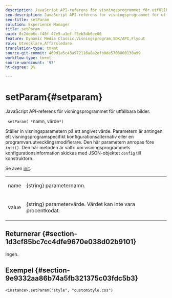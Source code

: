 ```yaml
---
description: JavaScript API-referens för visningsprogrammet för utfällbara bilder.
seo-description: JavaScript API-referens för visningsprogrammet för utfällbara bilder.
seo-title: setParam
solution: Experience Manager
title: setParam
uuid: 0c2deb6c-f40f-47e5-a1ef-f5eb5db6ee06
feature: Dynamic Media Classic,Visningsprogram,SDK/API,Flyout
role: Utvecklare,Affärsledare
translation-type: tm+mt
source-git-commit: 469d1a5c43a972116a8a2efb0de5708800130a99
workflow-type: tm+mt
source-wordcount: '97'
ht-degree: 0%

---
```



# setParam{#setparam}

JavaScript API-referens för visningsprogrammet för utfällbara bilder.

` setParam( *`namn, värde`*)`

Ställer in visningsparametern på ett angivet värde. Parametern är antingen ett visningsprogramspecifikt konfigurationsalternativ eller en programvaruutvecklingsmodifierare. Den här parametern anropas före `init()`. Den här metoden är valfri om visningsprogrammets konfigurationsinformation skickas med JSON-objektet `config` till konstruktorn.

Se även [init](../../../c-html5-s7-aem-asset-viewers/c-html5-flyout-viewer-20-about/c-html5-flyout-viewer-20-javascriptapiref/r-html5-flyout-viewer-20-javascriptapiref-init.md#reference-8651640683fc4a538bfb660709d1a463).

<table id="table_896DFF34A68A403DB93A6D597461A573"> 
 <tbody> 
  <tr> 
   <td colname="col1"> <p> <span class="codeph"> <span class="varname"> name  </span> </span> </p> </td> 
   <td colname="col2"> <p> <span class="codeph"> {string}  </span> parameternamn. </p> </td> 
  </tr> 
  <tr> 
   <td colname="col1"> <p> <span class="codeph"> <span class="varname"> value  </span> </span> </p> </td> 
   <td colname="col2"> <p> <span class="codeph"> {string}  </span> parametervärde. Värdet kan inte vara procentkodat. </p> </td> 
  </tr> 
 </tbody> 
</table>

## Returnerar {#section-1d3cf85bc7cc4dfe9670e038d02b9101}

Ingen.

## Exempel {#section-9e9332aa86b74a5fb321375c03fdc5b3}

```
<instance>.setParam("style", "customStyle.css")
```

